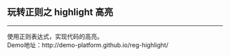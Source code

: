 ## 玩转正则之 highlight 高亮
<hr>
使用正则表达式，实现代码的高亮。<br/>
Demo地址：<a>http://demo-platform.github.io/reg-highlight/</a>
